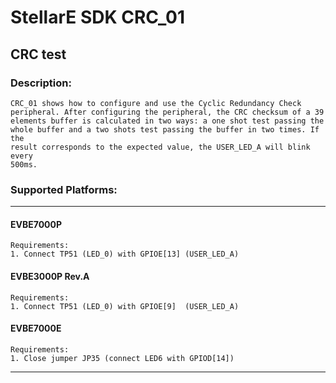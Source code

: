 # StellarE SDK CRC_01

## CRC test

### Description: 
	CRC_01 shows how to configure and use the Cyclic Redundancy Check
	peripheral. After configuring the peripheral, the CRC checksum of a 39 
	elements buffer is calculated in two ways: a one shot test passing the
	whole buffer and a two shots test passing the buffer in two times. If the
	result corresponds to the expected value, the USER_LED_A will blink  every
	500ms.
### Supported Platforms:
-----------------------------------------------------------
#### EVBE7000P
	Requirements:
	1. Connect TP51 (LED_0) with GPIOE[13] (USER_LED_A)
#### EVBE3000P Rev.A
	Requirements:
	1. Connect TP51 (LED_0) with GPIOE[9]  (USER_LED_A)
#### EVBE7000E
	Requirements:
	1. Close jumper JP35 (connect LED6 with GPIOD[14])
-----------------------------------------------------------
